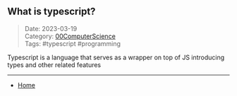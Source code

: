 ## What is typescript?
 
>Date: 2023-03-19  
>Category: [00ComputerScience](links/00ComputerScience.md)  
>Tags: #typescript #programming  

Typescript is a language that serves as a wrapper on top of JS introducing types and other related features 

---
- [Home](https://heartthymes.github.io)